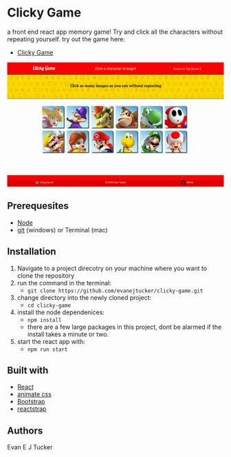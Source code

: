 # Clicky Game

a front end react app memory game!  Try and click all the characters without repeating yourself.
try out the game here: 
* [Clicky Game](https://evanejtucker.github.io/clicky-game/)

![Demo](./public/assets/demoGif.gif)


## Prerequesites

* [Node](https://nodejs.org/en/)
* [git](https://git-scm.com/downloads) (windows) or Terminal (mac)

## Installation

1. Navigate to a project direcotry on your machine where you want to clone the repository
2. run the command in the terminal:
    * `git clone https://github.com/evanejtucker/clicky-game.git`
3. change directory into the newly cloned project:
    * `cd clicky-game`
4. install the node dependenices:
    * `npm install`
    * there are a few large packages in this project, dont be alarmed if the install takes a minute or two.
5. start the react app with:
    * `npm run start`

## Built with

* [React](https://reactjs.org/)
* [animate css](https://daneden.github.io/animate.css/)
* [Bootstrap](http://getbootstrap.com/docs/4.1/getting-started/introduction/)
* [reactstrap](https://reactstrap.github.io/)

## Authors

Evan E J Tucker

